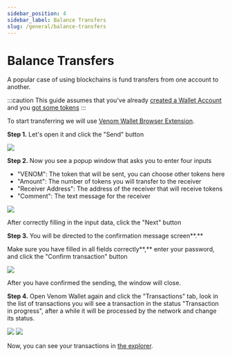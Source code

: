 ```yaml
---
sidebar_position: 4
sidebar_label: Balance Transfers
slug: /general/balance-transfers
---
```


# Balance Transfers

A popular case of using blockchains is fund transfers from one account to another.

:::caution
This guide assumes that you've already [created a Wallet Account](create-a-new-wallet-account.md) and you [got some tokens](ecosystem/#venomget)
:::

To start transferring we will use [Venom Wallet Browser Extension](ecosystem/#venom-wallet).

**Step 1.** Let's open it and click the "Send" button

![](<../../../static/img/1 (2).png>)

**Step 2.** Now you see a popup window that asks you to enter four inputs

* "VENOM": The token that will be sent, you can choose other tokens here
* "Amount": The number of tokens you will transfer to the receiver
* "Receiver Address": The address of the receiver that will receive tokens
* "Comment": The text message for the receiver

![](<../../../static/img/3 2.png>)

After correctly filling in the input data, click the "Next" button

**Step 3.** You will be directed to the confirmation message screen**.**&#x20;

Make sure you have filled in all fields correctly**,** enter your password, and click the "Confirm transaction" button

![](<../../../static/img/4 (1).png>)

After you have confirmed the sending, the window will close.

**Step 4.** Open Venom Wallet again and click the "Transactions" tab, look in the list of transactions you will see a transaction in the status "Transaction in progress", after a while it will be processed by the network and change its status.

![](../../../static/img/8) ![](../../../static/img/9)

Now, you can see your transactions in [the explorer](ecosystem/#explorer).
